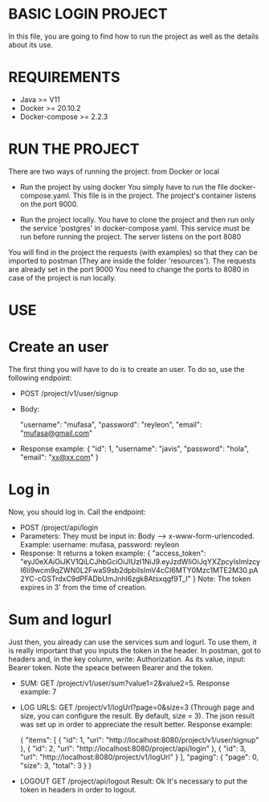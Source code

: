 # BASIC LOGIN PROJECT

In this file, you are going to find how to run the project as well as the details about its use. 

# REQUIREMENTS
- Java >= V11
- Docker >= 20.10.2
- Docker-compose >= 2.2.3

# RUN THE PROJECT
There are two ways of running the project: from Docker or local

- Run the project by using docker
You simply have to run the file docker-compose.yaml. This file is in the project. The project's container listens on the port 9000.  

- Run the project locally.
You have to clone the project and then run only the service 'postgres' in docker-compose.yaml. This service must be run before running the project. The server listens on the port 8080

You will find in the project the requests (with examples) so that they can be imported to postman (They are inside the folder 'resources'). The requests are already set in the port 9000
You need to change the ports to 8080 in case of the project is run locally.

# USE
# Create an user
The first thing you will have to do is to create an user. To do so, use the following endpoint:
- POST /project/v1/user/signup
- Body:

    "username": "mufasa",
    "password": "reyleon",
    "email": "mufasa@gmail.com"


- Response example:
{
    "id": 1,
    "username": "javis",
    "password": "hola",
    "email": "xx@xx.com"
}

# Log in
Now, you should log in. Call the endpoint:
- POST /project/api/login
- Parameters: They must be input in: Body --> x-www-form-urlencoded. Example: username: mufasa, password: reyleon
- Response: It returns a token example: 
{
    "access_token": "eyJ0eXAiOiJKV1QiLCJhbGciOiJIUzI1NiJ9.eyJzdWIiOiJqYXZpcyIsImlzcyI6Ii9wcm9qZWN0L2FwaS9sb2dpbiIsImV4cCI6MTY0Mzc1MTE2M30.pA2YC-cGSTrdxC9dPFADbUmJnhl6zgk8Atsxqgf9T_I"
}
Note: The token expires in 3' from the time of creation. 

# Sum and logurl
Just then, you already can use the services sum and logurl. To use them, it is really important that you inputs the token in the header. In postman, got to headers and, in the key column, write: Authorization. As its value, input: Bearer token. Note the speace between Bearer and the token.
- SUM: 
    GET /project/v1/user/sum?value1=2&value2=5.
    Response example: 7
- LOG URLS:
    GET /project/v1/logUrl?page=0&size=3  (Through page and size, you can configure the result. By default, size = 3). The json result was set up in order to appreciate the result better.
    Response example:
    
    {
    "items": [
        {
            "id": 1,
            "url": "http://localhost:8080/project/v1/user/signup"
        },
        {
            "id": 2,
            "url": "http://localhost:8080/project/api/login"
        },
        {
            "id": 3,
            "url": "http://localhost:8080/project/v1/logUrl"
        }
    ],
    "paging": {
        "page": 0,
        "size": 3,
        "total": 3
    }
}

- LOGOUT
GET /project/api/logout
Result: Ok
It's necessary to put the token in headers in order to logout. 

